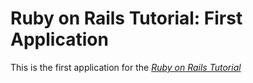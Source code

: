 # Ruby on Rails Tutorial: First Application

This is the first application for the [*Ruby on Rails Tutorial*](http://railstutorial.org/)

